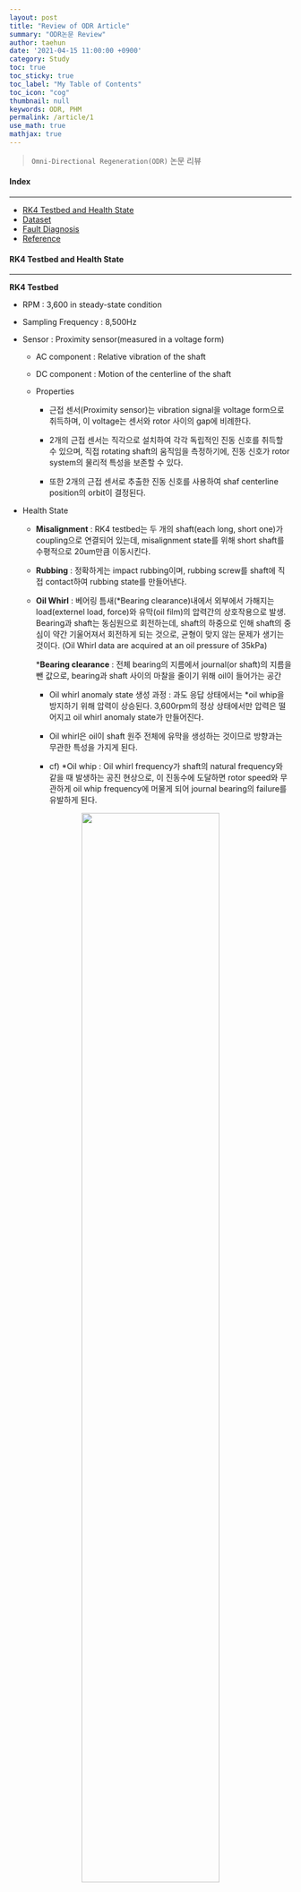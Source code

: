 ```yaml
---
layout: post
title: "Review of ODR Article"
summary: "ODR논문 Review"
author: taehun
date: '2021-04-15 11:00:00 +0900'
category: Study
toc: true
toc_sticky: true
toc_label: "My Table of Contents"
toc_icon: "cog"
thumbnail: null
keywords: ODR, PHM
permalink: /article/1
use_math: true
mathjax: true
---
```


> `Omni-Directional Regeneration(ODR)` 논문 리뷰

#### Index
---

- [RK4 Testbed and Health State](#rk4-testbed-and-health-state)
- [Dataset](#dataset)
- [Fault Diagnosis](#fault-diagnosis)
- [Reference](#reference) <br>


#### RK4 Testbed and Health State
---

**RK4 Testbed**

- RPM : 3,600 in steady-state condition

- Sampling Frequency : 8,500Hz

- Sensor : Proximity sensor(measured in a voltage form)

  - AC component : Relative vibration of the shaft

  - DC component : Motion of the centerline of the shaft

  - Properties
  
    - 근접 센서(Proximity sensor)는 vibration signal을 voltage form으로 취득하며, 이 voltage는 센서와 rotor 사이의 gap에 비례한다.

    - 2개의 근접 센서는 직각으로 설치하여 각각 독립적인 진동 신호를 취득할 수 있으며, 직접 rotating shaft의 움직임을 측정하기에, 진동 신호가 rotor system의 물리적 특성을 보존할 수 있다.

    - 또한 2개의 근접 센서로 추출한 진동 신호를 사용하여 shaf centerline position의 orbit이 결정된다.

- Health State

  - **Misalignment** : RK4 testbed는 두 개의 shaft(each long, short one)가 coupling으로 연결되어 있는데, misalignment state를 위해 short shaft를 수평적으로 20um만큼 이동시킨다.

  - **Rubbing** : 정확하게는 impact rubbing이며, rubbing screw를 shaft에 직접 contact하여 rubbing state를 만들어낸다.

  - **Oil Whirl** : 베어링 틈새(*Bearing clearance)내에서 외부에서 가해지는 load(externel load, force)와 유막(oil film)의 압력간의 상호작용으로 발생. Bearing과 shaft는 동심원으로 회전하는데, shaft의 하중으로 인해 shaft의 중심이 약간 기울어져서 회전하게 되는 것으로, 균형이 맞지 않는 문제가 생기는 것이다. (Oil Whirl data are acquired at an oil pressure of 35kPa)

    ***Bearing clearance** : 전체 bearing의 지름에서 journal(or shaft)의 지름을 뺀 값으로, bearing과 shaft 사이의 마찰을 줄이기 위해 oil이 들어가는 공간
    
    - Oil whirl anomaly state 생성 과정 : 과도 응답 상태에서는 *oil whip을 방지하기 위해 압력이 상승된다. 3,600rpm의 정상 상태에서만 압력은 떨어지고 oil whirl anomaly state가 만들어진다.
    
    - Oil whirl은 oil이 shaft 원주 전체에 유막을 생성하는 것이므로 방향과는 무관한 특성을 가지게 된다.

    - cf) *Oil whip : Oil whirl frequency가 shaft의 natural frequency와 같을 때 발생하는 공진 현상으로, 이 진동수에 도달하면 rotor speed와 무관하게 oil whip frequency에 머물게 되어 journal bearing의 failure를 유발하게 된다.
  
<center>
  <img src = "/assets/img/posts/clearance.jpg" style = "width : 70%; height = auto;">
</center>

- Directional/Non-Directional Health State

  - 구분 기준 : 센서의 방향과 무관/유관한 신호 특성을 가지는 health state

  - Directional Health State

    - Misalignment, Rubbing

  - Non-Directional Health State

    - Normal, Oil Whirl

<br>
#### Dataset
---

- **Dataset**

  - 각 health state에 대하여 초당 60 cycles의 진동 신호를 60초동안 측정하므로 총 60개의 데이터, 3,600 cycles가 되고, 전체 데이터셋은 3개의 60-s의 data를 이용하여 각 state에 대해 test한다.

  > 즉, **`각각(총 3개)의 dataset`**은 **`health states에 대하여 60cycles/s의 진동신호를 60초간 측정한 데이터이다.`**


#### Fault Diagnosis
---

- Rotor system의 fault diagnosis에 가장 흔히 사용되는 방식은 vibration signal을 이용한 방식

- Orbit image를 이용한 Rotor system의 fault diagnosis 연구도 있었으나, orbit graph는 vibration signal에 대한 detailed physical interpretation이 부족

**1. Feature Generation**

  - **1)Preprocessing**
    
    - Reason and Purpose
    
      - Raw vibration signal의 uncertainties를 줄이기 위함

      - RPM은 steady-state condition에서도 약간의 variation을 가지는데, rpm의 variation은 feature extraction에서 일관성(consistency)을 떨어뜨린다.

    - How to

      - RPM의 variance를 줄이기 위해서 raw vibration signal이 resampled되며,이 논문에서는 angular resampling을 사용하는데, 이는 keyphasor signal을 reference로 해서 raw signal이 각 회전마다 같은 숫자의 point를 가지도록 만들어주는 방법이다.<br><br>

  - **2)Feature Extraction**

    - RK4 testbed는 steady-state condition에서 작동되므로, time-frequency domain features보다는 time- and frequency-domain feature가 사용된다.

    - Energy-related feature인 8개의 time-domain feature들과, fundamental, harmonic, sub-harmonic frequency 등의 정보를 포함하는 11개의 frequency-domain feature들이 사용된다.

    - Time-domain feature는 1 cycle based datum unit을, Frequency-domain featrue는 60 cycle based datum units를 사용한다.

  - **3)Feature Selection**

    - Featrue selection은 feature들중 진단 성능을 향상시킬 수 있는 최적의 feature subset을 결정한다.<br>

**2. Classifier**

  - **SVM Classifier**

    - v<sub>i</sub> : feature vector

    - w : weight vector, normal vector to the hyper-plane

    - b : bias vector

    - ξ<sub>i</sub> : slack variable(i번째 sample이 마진을 얼마나 위반할지 결정)

    - Objective function and Hypothesis

  <center>
    <img src="/assets/img/posts/SVM.png" style = "width : 50%; height : auto;">
  </center><br>

  - 1) 결정 함수(Hypothesis)의 기울기 dh/dx = ∥w∥로, 가중치 벡터의 norm과 같다. 이 기울기를 2로 나누면 결정 함수의 값이 1,-1이 되는 점들이 결정 경계로부터 2배만큼 더 멀어진다.

    - 즉, 마진을 크게 하기 위해서는 ∥w∥를 최소화해야 한다.

  - 2) 결정 함수가 모든 양성 학습 샘플에서는 1보다 커야 하며, 음성 학습 샘플에서는 -1보다 작아야 한다. 
    
    - 따라서, t<sup>(i)</sup>(w<sup>T</sup>x<sup>(i)</sup> + b)가 1보다 크거나 같은 아래 조건은 음성 샘플(y<sup>(i)</sup> = 0)일 때 t<sup>(i)</sup> = -1로, 양성 샘플(y<sup>(i)</sup> = 1)일 때 t<sup>(i)</sup> = 1로 정의할 때 2.를 만족시키는 조건이 된다.<br><br>

**3. Omnidirectional Regeneration**

<div style="width:45%; height:auto; float:left; margin-left:4%;">
 <img src="/assets/img/posts/odr1.png" style="width:100%; height:auto;">
</div>
<div style="width:45%; height:auto; float:left; margin-left:2%;">
 <img src="/assets/img/posts/odr2.png" style="width:100%; height:auto;">
</div><div style="clear:both;"></div><br>

<center>
  <img src="/assets/img/posts/odr3.png" style = "width : 35%; height : auto;">
</center>

- 위 변환식을 이용하여 x<sub>1</sub>, ... , x<sub>N</sub> vector와 y<sub>1</sub>, ... , y<sub>N</sub> 벡터를 만들어내는데, 이 때 각 벡터는 n개의 component를 가진다. 

- 이 때, N은 ODR 신호의 최대값으로 실험 세팅에 따라 설정해야 할 값이며, n은 time의 길이를 의미한다.

- x<sub>n+N/2</sub>은 y<sub>n</sub>과 정확히 일치하기에 x에 대한 ODR signal만으로도 fault diagnosis에 활용할 수 있으나, ODR 신호를 만들 때 x,y raw signal 모두 필요하므로 proximity sensor는 2개를 사용해야 함

**4. Directionality Evaluation Metric, D**

  - Directional anomaly states의 진단 성능을 높이기 위해 먼저 어떤 fault class가 directionality를 가지는지 결정해야 하는데, 논문에서는 Directionality metric D를 도입하였다.

  <center>
    <img src = "/assets/img/posts/direc_metric.png" style = "width : 35%; height : auto;">
  </center>
    
  - D는 vibration의 정도(level)과 health states에 무관하게 잘 작동하며, S<sub>N</sub>(f)는 N개의 ODR 신호에 대한 power spectrum을 의미하고, f<sub>1x</sub>는 회전 속도의 주파수, 즉 fundamental frequency를 의미한다.

  - Denominator는 normalizing constant로, metric이 진도 수준이나 이상 상태와 무관하게 잘 작동할 수 있도록 해주는 값이다.

  - Threshold는 unit value(1)로 설정하는데, 그 이유는 Non-directional state의 경우 signal들의 variation이 무시할 수 있는 수준이기에 1로 설정하여도 Directional/Non-directional을 구분할 수 있다.

  - **Directionality of Health States**

    - 아래는 3개의 datasets를 이용하여 5개의 health states에 대해 D value를 측정한 결과이다.

    <center>
      <img src = "/assets/img/posts/d_dataset.png" style = "width : 95%; height : auto;">
    </center>
    
**5. Classfication & Result**

  - Classifier는 SVM을 사용했으며, feature extraction을 통해 얻은 feature를 이용하여 사전에 학습된다.

  - Directional states의 경우, N개의 ODR 신호를 생성하여 unlabeled data를 SVM Classifier로 predict한다. 즉, 각 60-cycle data에 대하여 N개의 results를 얻게 되느 것이다.

    - 이렇게 얻은 N개의 result는 majority voting을 이용하여 final prediction을 얻는다.

  - Non-directional states의 경우, 앞선 directionality metric D를 통해 non-directional로 분류되고, 방향성과 무관하기에 proximity sensor로부터 얻은 raw signal로만 predict해도 ODR 신호의 결과와 거의 동일게 나온다.


<br>

#### Reference

- Joon Ha Jung, Byung Chul Jeon, Byeng D. Youn, Myungyon Kim, Donghwan Kim, Yeonwhan Kim, Omnidirectional regeneration (ODR) of proximity sensor signals for robust diagnosis of journal bearing systems, Mech. Syst. Signal. Process. 90 (2017) 189–207.


---



